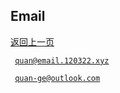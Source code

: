 ## Email

<td><a href="javascript:window.opener=null;window.close();">返回上一页</a></td>

<code> quan@email.120322.xyz </code>

<code> quan-ge@outlook.com </code>
